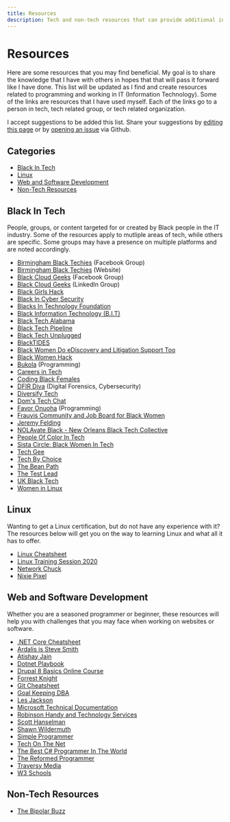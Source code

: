 ```yaml
---
title: Resources
description: Tech and non-tech resources that can provide additional information or support.
---
```


# Resources

Here are some resources that you may find beneficial. My goal is to share the knowledge that I have 
with others in hopes that that will pass it forward like I have done. This list will be updated as I find 
and create resources related to programming and working in IT (Information Technology). Some of the 
links are resources that I have used myself. Each of the links go to a person in tech, tech related group, 
or tech related organization.

I accept suggestions to be added this list. Share your suggestions by 
<a href="https://github.com/almostengr/almostengrwebsite/edit/master/docs/resources/index.md" target="_blank">editing this page</a>
or by 
<a href="https://github.com/almostengr/almostengrwebsite/issues" target="_blank">opening an issue</a>
via Github.

## Categories

* [Black In Tech](#black-in-tech)
* [Linux](#linux)
* [Web and Software Development](#web-and-software-development)
* [Non-Tech Resources](#non-tech-resources)

## Black In Tech

People, groups, or content targeted for or created by Black people in the IT industry. Some of the resources 
apply to mutliple areas of tech, while others are specific. Some groups may have a presence on multiple
platforms and are noted accordingly.

* <a href="https://www.facebook.com/groups/590555561689700" target="_blank">Birmingham Black Techies</a> (Facebook Group)
* <a href="https://www.birminghamblacktechies.com/" target="_blank">Birmingham Black Techies</a> (Website)
* <a href="https://www.facebook.com/groups/blackcloudgeeks/" target="_blank">Black Cloud Geeks</a> (Facebook Group)
* <a href="https://www.linkedin.com/groups/9077941/" target="_blank">Black Cloud Geeks</a> (LinkedIn Group)
* <a href="https://blackgirlshack.org/" target="_blank">Black Girls Hack</a>
* <a href="https://blacksincyberconf.com" target="_blank">Black In Cyber Security</a>
* <a href="https://foundation.blacksintechnology.net/" target="_blank">Blacks In Technology Foundation</a>
* <a href="https://www.facebook.com/groups/BlackInformationTechnology/" target="_blank">Black Information Technology (B.I.T)</a>
* <a href="https://blacktechalabama.com" target="_blank">Black Tech Alabama</a>
* <a href="https://blacktechpipeline.com/" target="_blank">Black Tech Pipeline</a>
* <a href="https://blacktechunplugged.com/" target="_blank">Black Tech Unplugged</a>
* <a href="https://twitter.com/BlackTIDES1" target="_blank">BlackTIDES</a>
* <a href="https://www.facebook.com/groups/1256932777983630/" target="_blank">Black Women Do eDiscovery and Litigation Support Too</a>
* <a href="https://blackwomenhack.com/" target="_blank">Black Women Hack</a>
* <a href="https://www.youtube.com/c/Bukola1" target="_blank">Bukola</a> (Programming)
* <a href="https://www.youtube.com/channel/UCsAjtT-RYQRtMngsTGLxS2Q" target="_blank">Careers in Tech</a>
* <a href="https://codingblackfemales.com/" target="_blank">Coding Black Females</a>
* <a href="https://dfirdiva.com" target="_blank">DFIR Diva</a> (Digital Forensics, Cybersecurity)
* <a href="https://www.diversifytech.co/" target="_blank">Diversify Tech</a>
* <a href="https://www.youtube.com/channel/UCuiScc6Q_1jqotCdK54L0AA/" target="_blank">Dom's Tech Chat</a>
* <a href="https://blog.heyonuoha.live/" target="_blank">Favor Onuoha</a> (Programming)
* <a href="https://www.frauvis.com/" target="_blank">Frauvis Community and Job Board for Black Women</a>
* <a href="https://www.youtube.com/c/JeremyFieldingSr/" target="_blank">Jeremy Felding</a>
* <a href="https://nolavateblack.com/" target="_blank">NOLAvate Black - New Orleans Black Tech Collective</a>
* <a href="https://peopleofcolorintech.com/" target="_blank">People Of Color In Tech</a>
* <a href="https://www.facebook.com/groups/scbwit/" target="_blank">Sista Circle: Black Women In Tech</a>
* <a href="https://www.youtube.com/c/TechGee" target="_blank">Tech Gee</a>
* <a href="https://www.techbychoice.org/" target="_blank">Tech By Choice</a>
* <a href="https://thebeanpath.org" target="_blank">The Bean Path</a>
* <a href="https://www.youtube.com/channel/UC7O2ES7xKv35EPtga6OtLHg" target="_blank">The Test Lead</a>
* <a href="https://ukblacktech.com" target="_blank">UK Black Tech</a>
* <a href="https://www.youtube.com/c/WomenInLinux" target="_blank">Women in Linux</a>

## Linux

Wanting to get a Linux certification, but do not have any experience with it? The resources below will get 
you on the way to learning Linux and what all it has to offer.

* [Linux Cheatsheet](/resources/linux-cheatsheet)
* [Linux Training Session 2020](/technology/2020.03.01-linux-training-session)
* <a href="https://www.youtube.com/c/NetworkChuck" target="_blank">Network Chuck</a>
* <a href="https://www.youtube.com/c/NixiePixel/" target="_blank">Nixie Pixel</a>

## Web and Software Development

Whether you are a seasoned programmer or beginner, these resources will help you with challenges that you may 
face when working on websites or software.

* [.NET Core Cheatsheet](/resources/dotnet-core-cheatsheet)
* <a href="https://ardalis.com/" target="_blank">Ardalis is Steve Smith</a>
* <a href="https://atishay.me" target="_blank">Atishay Jain</a>
* <a href="https://dotnetplaybook.com" target="_blank">Dotnet Playbook</a>
* <a href="https://www.youtube.com/watch?v=iujOWWbiUP0&list=PLaAJ0fv0d9WM8E2K_Ke5As-fw626yQ3tu" target="_blank">Drupal 8 Basics Online Course</a>
* <a href="https://www.youtube.com/c/FKnight" target="_blank">Forrest Knight</a>
* [Git Cheatsheet](/resources/git-cheatsheet)
* <a href="https://gkdba.wordpress.com/" target="_blank">Goal Keeping DBA</a>
* <a href="https://www.youtube.com/c/binarythistle" target="_blank">Les Jackson</a>
* <a href="https://docs.microsoft.com/en-us/" target="_blank">Microsoft Technical Documentation</a>
* <a href="https://www.youtube.com/c/RobinsonHandyandTechnologyServices?sub_confirmation=1" target="_blank">Robinson Handy and Technology Services</a>
* <a href="https://hanselman.com" target="_blank">Scott Hanselman</a>
* <a href="https://wildermuth.com" target="_blank">Shawn Wildermuth</a>
* <a href="https://simpleprogrammer.com" target="_blank">Simple Programmer</a>
* <a href="https://www.techonthenet.com" target="_blank">Tech On The Net</a>
* <a href="https://thebestcsharpprogrammerintheworld.com" target="_blank">The Best C# Programmer In The World</a>
* <a href="https://thereformedprogrammer.net" target="_blank">The Reformed Programmer</a>
* <a href="https://www.traversymedia.com/" target="_blank">Traversy Media</a>
* <a href="https://www.w3schools.com" target="_blank">W3 Schools</a>

## Non-Tech Resources

* <a href="https://thebipolarbuzz.com" target="_blank">The Bipolar Buzz</a>
